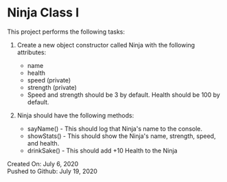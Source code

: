 # Ninja Class I

This project performs the following tasks:

1. Create a new object constructor called Ninja with the following attributes:
    * name
    * health
    * speed (private)
    * strength (private)
    * Speed and strength should be 3 by default. Health should be 100 by default.

2. Ninja should have the following methods:

    * sayName() - This should log that Ninja's name to the console.
    * showStats() - This should show the Ninja's name, strength, speed, and health.
    * drinkSake() - This should add +10 Health to the Ninja

Created On: July 6, 2020\
Pushed to Github: July 19, 2020